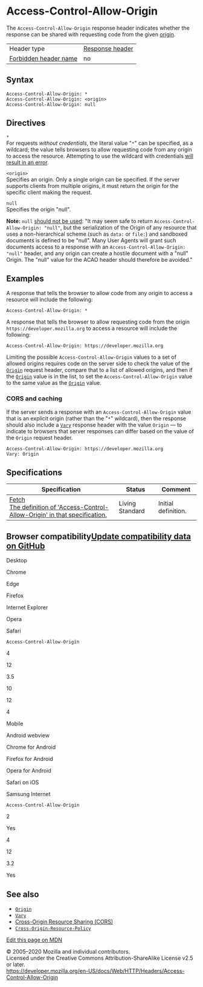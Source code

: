 Access-Control-Allow-Origin
===========================

The `Access-Control-Allow-Origin` response header indicates whether the response can be shared with requesting code from the given [origin](https://developer.mozilla.org/en-US/docs/Glossary/origin).

<table><tbody><tr class="odd"><td>Header type</td><td><a href="https://developer.mozilla.org/en-US/docs/Glossary/Response_header">Response header</a></td></tr><tr class="even"><td><a href="https://developer.mozilla.org/en-US/docs/Glossary/Forbidden_header_name">Forbidden header name</a></td><td>no</td></tr></tbody></table>

Syntax
------

    Access-Control-Allow-Origin: *
    Access-Control-Allow-Origin: <origin>
    Access-Control-Allow-Origin: null

Directives
----------

`*`  
For requests *without credentials*, the literal value "`*`" can be specified, as a wildcard; the value tells browsers to allow requesting code from any origin to access the resource. Attempting to use the wildcard with credentials [will result in an error](../cors/errors/corsnotsupportingcredentials).

`<origin>`  
Specifies an origin. Only a single origin can be specified. If the server supports clients from multiple origins, it must return the origin for the specific client making the request.

`null`  
Specifies the origin "null".

**Note:** `null` [should not be used](https://w3c.github.io/webappsec-cors-for-developers/#avoid-returning-access-control-allow-origin-null): "It may seem safe to return `Access-Control-Allow-Origin: "null"`, but the serialization of the Origin of any resource that uses a non-hierarchical scheme (such as `data:` or `file:`) and sandboxed documents is defined to be "null". Many User Agents will grant such documents access to a response with an `Access-Control-Allow-Origin: "null"` header, and any origin can create a hostile document with a "null" Origin. The "null" value for the ACAO header should therefore be avoided."

Examples
--------

A response that tells the browser to allow code from any origin to access a resource will include the following:

    Access-Control-Allow-Origin: *

A response that tells the browser to allow requesting code from the origin `https://developer.mozilla.org` to access a resource will include the following:

    Access-Control-Allow-Origin: https://developer.mozilla.org

Limiting the possible `Access-Control-Allow-Origin` values to a set of allowed origins requires code on the server side to check the value of the [`Origin`](origin) request header, compare that to a list of allowed origins, and then if the [`Origin`](origin) value is in the list, to set the `Access-Control-Allow-Origin` value to the same value as the [`Origin`](origin) value.

### CORS and caching

If the server sends a response with an `Access-Control-Allow-Origin` value that is an explicit origin (rather than the "`*`" wildcard), then the response should also include a [`Vary`](vary) response header with the value `Origin` — to indicate to browsers that server responses can differ based on the value of the `Origin` request header.

    Access-Control-Allow-Origin: https://developer.mozilla.org
    Vary: Origin

Specifications
--------------

<table><thead><tr class="header"><th>Specification</th><th>Status</th><th>Comment</th></tr></thead><tbody><tr class="odd"><td><a href="https://fetch.spec.whatwg.org/#http-access-control-allow-origin">Fetch<br />
<span class="small">The definition of 'Access-Control-Allow-Origin' in that specification.</span></a></td><td><span class="spec-Living">Living Standard</span></td><td>Initial definition.</td></tr></tbody></table>

Browser compatibility<a href="https://github.com/mdn/browser-compat-data" class="bc-github-link">Update compatibility data on GitHub</a>
----------------------------------------------------------------------------------------------------------------------------------------

Desktop

<span class="bc-head-txt-label bc-head-icon-chrome">Chrome</span>

<span class="bc-head-txt-label bc-head-icon-edge">Edge</span>

<span class="bc-head-txt-label bc-head-icon-firefox">Firefox</span>

<span class="bc-head-txt-label bc-head-icon-ie">Internet Explorer</span>

<span class="bc-head-txt-label bc-head-icon-opera">Opera</span>

<span class="bc-head-txt-label bc-head-icon-safari">Safari</span>

`Access-Control-Allow-Origin`

4

12

3.5

10

12

4

Mobile

<span class="bc-head-txt-label bc-head-icon-webview_android">Android webview</span>

<span class="bc-head-txt-label bc-head-icon-chrome_android">Chrome for Android</span>

<span class="bc-head-txt-label bc-head-icon-firefox_android">Firefox for Android</span>

<span class="bc-head-txt-label bc-head-icon-opera_android">Opera for Android</span>

<span class="bc-head-txt-label bc-head-icon-safari_ios">Safari on iOS</span>

<span class="bc-head-txt-label bc-head-icon-samsunginternet_android">Samsung Internet</span>

`Access-Control-Allow-Origin`

2

Yes

4

12

3.2

Yes

See also
--------

-   [`Origin`](origin)
-   [`Vary`](vary)
-   [Cross-Origin Resource Sharing (CORS)](../cors)
-   [`Cross-Origin-Resource-Policy`](cross-origin-resource-policy)

<a href="https://developer.mozilla.org/en-US/docs/Web/HTTP/Headers/Access-Control-Allow-Origin$edit" class="_attribution-link">Edit this page on MDN</a>

© 2005–2020 Mozilla and individual contributors.  
Licensed under the Creative Commons Attribution-ShareAlike License v2.5 or later.  
<a href="https://developer.mozilla.org/en-US/docs/Web/HTTP/Headers/Access-Control-Allow-Origin" class="_attribution-link">https://developer.mozilla.org/en-US/docs/Web/HTTP/Headers/Access-Control-Allow-Origin</a>
